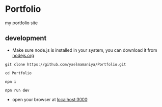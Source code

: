 # Portfolio

my portfolio site

## development

- Make sure node.js is installed in your system, you can download it from [nodejs.org](https://nodejs.org/en/)

```
git clone https://github.com/yaelmamaniya/Portfolio.git

cd Portfolio

npm i

npm run dev
```

- open your browser at [localhost:3000](http://localhos:3000)
